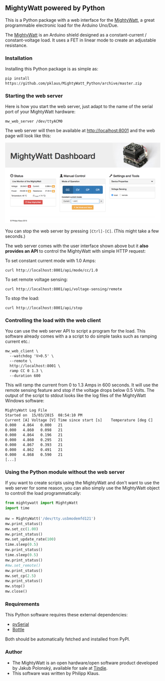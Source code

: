 ## MightyWatt powered by Python

This is a Python package with a web interface for the [MightyWatt][],
a great programmable electronic load for the Arduino Uno/Due.

The [MightyWatt][] is an Arduino shield designed as a constant-current /
constant-voltage load. It uses a FET in linear mode to create an
adjustable resistance.

### Installation

Installing this Python package is as simple as:

    pip install https://github.com/pklaus/MightyWatt_Python/archive/master.zip

### Starting the web server

Here is how you start the web server, just adapt
to the name of the serial port of your MightyWatt hardware:

    mw_web_server /dev/ttyACM0

The web server will then be available at <http://localhost:8001>
and the web page will look like this:

![screenshot of the web interface](./docs/web-screenshot.png)

You can stop the web server by pressing `[Ctrl]-[C]`. (This might take a few seconds.)

The web server comes with the user interface shown above but it **also provides
an API** to control the MightyWatt with simple HTTP request:

To set constant current mode with 1.0 Amps:

    curl http://localhost:8001/api/mode/cc/1.0

To set remote voltage sensing:

    curl http://localhost:8001/api/voltage-sensing/remote

To stop the load:

    curl http://localhost:8001/api/stop

### Controlling the load with the web client

You can use the web server API to script a program for the load.
This software already comes with a a script to do simple tasks such as ramping current etc.:

    mw_web_client \
      --watchdog 'V>0.5' \
      --remote \
      http://localhost:8001 \
      ramp CC 0 1.3 \
      --duration 600

This will ramp the current from 0 to 1.3 Amps in 600 seconds.
It will use the remote sensing feature and stop if the voltage drops below 0.5 Volts.
The output of the script to stdout looks like the log files of the MightyWatt Windows software:

    MightyWatt Log File
    Started on	15/03/2015	08:54:10 PM
    Current [A]	Voltage [V]	Time since start [s]	Temperature [deg C]
    0.000	4.864	0.000	21
    0.000	4.860	0.098	21
    0.000	4.864	0.196	21
    0.000	4.860	0.295	21
    0.000	4.867	0.393	21
    0.000	4.862	0.491	21
    0.000	4.868	0.590	21
    [...]

### Using the Python module without the web server

If you want to create scripts using the MightyWatt and don't want to
use the web server for some reason, you can also simply use the
MightyWatt object to controll the load programmatically:

```python
from mightywatt import MightyWatt
import time

mw = MightyWatt('/dev/tty.usbmodemfd121')
mw.print_status()
mw.set_cc(1.00)
mw.print_status()
mw.set_update_rate(100)
time.sleep(0.5)
mw.print_status()
time.sleep(0.5)
mw.print_status()
#mw.set_remote()
mw.print_status()
mw.set_cp(2.5)
mw.print_status()
mw.stop()
mw.close()
```

### Requirements

This Python software requires these external dependencies:

* [pySerial](http://pyserial.sourceforge.net/)
* [Bottle](http://bottlepy.org)

Both should be automatically fetched and installed from PyPI.

### Author

* The MightyWatt is an open hardware/open software product
  developed by Jakub Polonský, available for sale
  at [Tindie](https://www.tindie.com/products/Kaktus/mightywatt-kit-70-watt-electronic-load-for-arduino/).
* This software was written by Philipp Klaus.

[MightyWatt]: http://kaktuscircuits.blogspot.cz/2014/07/mightywatt-revison-2-now-50-mightier.html


